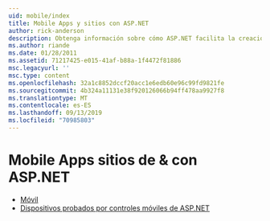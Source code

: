 ```yaml
---
uid: mobile/index
title: Mobile Apps y sitios con ASP.NET
author: rick-anderson
description: Obtenga información sobre cómo ASP.NET facilita la creación de aplicaciones web móviles
ms.author: riande
ms.date: 01/28/2011
ms.assetid: 71217425-e015-41af-b88a-1f4472f81886
msc.legacyurl: ''
msc.type: content
ms.openlocfilehash: 32a1c8852dccf20acc1e6edb60e96c99fd9821fe
ms.sourcegitcommit: 4b324a11131e38f920126066b94ff478aa9927f8
ms.translationtype: MT
ms.contentlocale: es-ES
ms.lasthandoff: 09/13/2019
ms.locfileid: "70985803"
---
```

# <a name="mobile-apps--sites-with-aspnet"></a>Mobile Apps sitios de & con ASP.NET

- [Móvil](overview.md)
- [Dispositivos probados por controles móviles de ASP.NET](tested-devices.md)